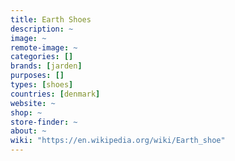 ```yaml
---
title: Earth Shoes
description: ~
image: ~
remote-image: ~
categories: []
brands: [jarden]
purposes: []
types: [shoes]
countries: [denmark]
website: ~
shop: ~
store-finder: ~
about: ~
wiki: "https://en.wikipedia.org/wiki/Earth_shoe"
---
```

